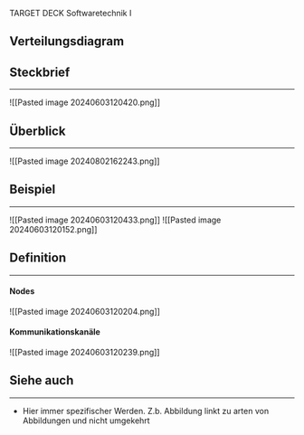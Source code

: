 
TARGET DECK
Softwaretechnik I

Verteilungsdiagram
--
## Steckbrief
***
![[Pasted image 20240603120420.png]]
## Überblick
***
![[Pasted image 20240802162243.png]]
## Beispiel
***
![[Pasted image 20240603120433.png]]
![[Pasted image 20240603120152.png]]
## Definition
***
#### Nodes
![[Pasted image 20240603120204.png]]
#### Kommunikationskanäle
![[Pasted image 20240603120239.png]]
## Siehe auch
***
* Hier immer spezifischer Werden. Z.b. Abbildung linkt zu arten von Abbildungen und nicht umgekehrt